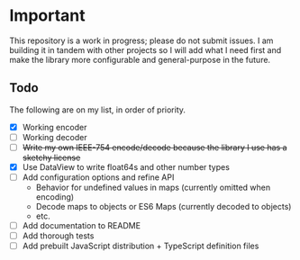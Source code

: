 # Important

This repository is a work in progress; please do not submit issues. I am building it in
tandem with other projects so I will add what I need first and make the library more
configurable and general-purpose in the future.

## Todo

The following are on my list, in order of priority.

- [X] Working encoder
- [ ] Working decoder
- [ ] ~~Write my own IEEE-754 encode/decode because the library I use has a sketchy license~~
- [X] Use DataView to write float64s and other number types
- [ ] Add configuration options and refine API
  - Behavior for undefined values in maps (currently omitted when encoding)
  - Decode maps to objects or ES6 Maps (currently decoded to objects)
  - etc.
- [ ] Add documentation to README
- [ ] Add thorough tests
- [ ] Add prebuilt JavaScript distribution + TypeScript definition files